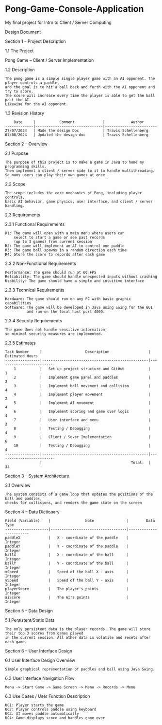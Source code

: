 # Pong-Game-Console-Application
My final project for Intro to Client / Server Computing

Design Document  

Section 1 – Project Description  

1.1 The Project 

Pong Game – Client / Server Implementation 

1.2 Description 

    The pong game is a simple single player game with an AI opponent. The player controls a paddle, 
    and the goal is to hit a ball back and forth with the AI opponent and try to score. 
    The score will increase every time the player is able to get the ball past the AI. 
    Likewise for the AI opponent. 
    

1.3 Revision History 

        Date     |           Comment             |            Author
    -------------|-------------------------------|------------------------
    27/07/2024   | Made the design Doc           | Travis Schellenberg 
    07/08/2024   | Updated the design doc        | Travis Schellenberg
             

Section 2 – Overview 

2.1 Purpose 

    The purpose of this project is to make a game in Java to hone my programming skills. 
    Then implement a client / server side to it to handle multithreading. 
    So many users can play their own games at once. 

2.2 Scope 

    The scope includes the core mechanics of Pong, including player controls, 
    basic AI behavior, game physics, user interface, and client / server handling.   
 

2.3 Requirements  

2.3.1 Functional Requirements 

    R1: The game will open with a main menu where users can
        select to start a game or see past records 
        (up to 3 games) from current session
    R2: The game will implement an AI to control one paddle  
    R3: The game ball spawns in a random direction each time 
    R4: Store the score to records after each game

2.3.2 Non-Functional Requirements 

    Performance: The game should run at 60 FPS 
    Reliability: The game should handle unexpected inputs without crashing 
    Usability: The game should have a simple and intuitive interface 

2.3.3 Technical Requirements  

    Hardware: The game should run on any PC with basic graphic capabilities 
    Software: The game will be developed in Java using Swing for the GUI
              and run on the local host port 4000.  

2.3.4 Security Requirements 

    The game does not handle sensitive information, 
    so minimal security measures are implemented. 

2.3.5 Estimates  

    Task Number     |                    Description                  |         Estimated Hours
    ----------------|-------------------------------------------------|--------------------------
        1           |   Set up project structure and GitHub           |               1
        2           |   Implement game panel and paddles              |               2
        3           |   Implement ball movement and collision         |               4
        4           |   Implement player movement                     |               2
        5           |   Implement AI movement                         |               4
        6           |   Implement scoring and game over logic         |               4
        7           |   User interface and menu                       |               2
        8           |   Testing / Debugging                           |               4
        9           |   Client / Sever Implementation                 |               6
        10          |   Testing / Debugging                           |               4
    ----------------|-------------------------------------------------|--------------------------
                    |                                         Total:  |               33

Section 3 – System Architecture  

3.1 Overview  

    The system consists of a game loop that updates the positions of the ball and paddles, 
    checks for collisions, and renders the game state on the screen 

Section 4 – Data Dictionary  

    Field (Variable)    |                Note               |        Data Type
    --------------------|-----------------------------------|------------------------
    paddleX             |   X - coordinate of the paddle    |        Integer
    paddleY             |   Y - coordinate of the paddle    |        Integer
    ballX               |   X - coordinate of the ball      |        Integer
    ballY               |   Y - coordinate of the ball      |        Integer
    xSpeed              |   Speed of the ball X - axis      |        Integer
    ySpeed              |   Speed of the ball Y - axis      |        Integer
    playerScore         |   The player's points             |        Integer
    aiScore             |   The AI's points                 |        Integer


Section 5 – Data Design 

5.1 Persistent/Static Data 

    The only persistent data is the player records. The game will store their top 3 scores from games played
    in the current session. All other data is volatile and resets after each game.  

Section 6 – User Interface Design  

6.1 User Interface Design Overview 

    Simple graphical representation of paddles and ball using Java Swing. 

6.2 User Interface Navigation Flow 

    Menu -> Start Game -> Game Screen -> Menu -> Records -> Menu  

6.3 Use Cases / User Function Description 

    UC1: Player starts the game 
    UC2: Player controls paddle using keyboard 
    UC3: AI moves paddle automatically 
    UC4: Game displays score and handles game over 
 

 

 

 

 
